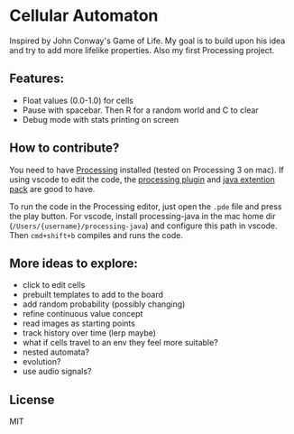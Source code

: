 # Cellular Automaton
Inspired by John Conway's Game of Life. My goal is to build upon his idea and try to add more lifelike properties. Also my first Processing project.

## Features:
- Float values (0.0-1.0) for cells
- Pause with spacebar. Then R for a random world and C to clear
- Debug mode with stats printing on screen

## How to contribute?
You need to have [Processing](https://processing.org) installed (tested on Processing 3 on mac). If using vscode to edit the code, the [processing plugin](https://marketplace.visualstudio.com/items?itemName=Tobiah.language-pde) and [java extention pack](https://marketplace.visualstudio.com/items?itemName=vscjava.vscode-java-pack) are good to have.

To run the code in the Processing editor, just open the `.pde` file and press the play button. For vscode, install processing-java in the mac home dir (`/Users/{username}/processing-java`) and configure this path in vscode. Then `cmd+shift+b` compiles and runs the code.

## More ideas to explore:
- click to edit cells
- prebuilt templates to add to the board
- add random probability (possibly changing)
- refine continuous value concept
- read images as starting points
- track history over time (lerp maybe)
- what if cells travel to an env they feel more suitable?
- nested automata?
- evolution?
- use audio signals?

## License
MIT